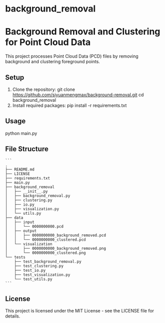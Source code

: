 # background_removal
# Background Removal and Clustering for Point Cloud Data

This project processes Point Cloud Data (PCD) files by removing background and clustering foreground points.

## Setup

1. Clone the repository:
git clone https://github.com/siyuanmengmax/background-removal.git
cd background_removal
2. Install required packages:
pip install -r requirements.txt

## Usage

python main.py

## File Structure
    
    ```
    .
    ├── README.md
    ├── LICENSE
    ├── requirements.txt
    ├── main.py
    ├── background_removal
    │   ├── __init__.py
    │   ├── background_removal.py
    │   ├── clustering.py
    │   ├── io.py
    │   ├── visualization.py
    │   └── utils.py
    ├── data
    │   ├── input
    │   │   └── 0000000000.pcd
    │   ├── output
    │   │   ├── 0000000000_background_removed.pcd
    │   │   └── 0000000000_clustered.pcd
    │   └── visualization
    │       ├── 0000000000_background_removed.png
    │       └── 0000000000_clustered.png
    └── tests
        ├── test_background_removal.py
        ├── test_clustering.py
        ├── test_io.py
        ├── test_visualization.py
        └── test_utils.py
    ```


## License

This project is licensed under the MIT License - see the LICENSE file for details.

